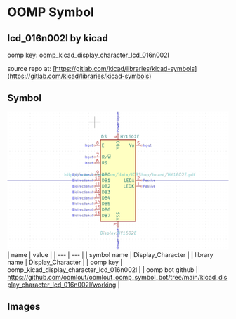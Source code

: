 # OOMP Symbol  
## lcd_016n002l  by kicad  
  
oomp key: oomp_kicad_display_character_lcd_016n002l  
  
source repo at: [https://gitlab.com/kicad/libraries/kicad-symbols](https://gitlab.com/kicad/libraries/kicad-symbols)  
## Symbol  
  
[![working.png](working_600.png)](working.png)  
| name | value | 
| --- | --- | 
| symbol name | Display_Character | 
| library name | Display_Character | 
| oomp key | oomp_kicad_display_character_lcd_016n002l | 
| oomp bot github | https://github.com/oomlout/oomlout_oomp_symbol_bot/tree/main/kicad_display_character_lcd_016n002l/working | 
## Images  
